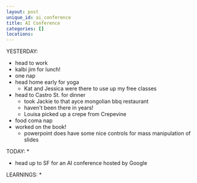 ```yaml
---
layout: post
unique_id: ai_conference
title: AI Conference
categories: []
locations: 
---
```


YESTERDAY:
* head to work
* kalbi jim for lunch!
* one nap
* head home early for yoga
  * Kat and Jessica were there to use up my free classes
* head to Castro St. for dinner
  * took Jackie to that ayce mongolian bbq restaurant
  * haven't been there in years!
  * Louisa picked up a crepe from Crepevine
* food coma nap
* worked on the book!
  * powerpoint does have some nice controls for mass manipulation of slides

TODAY:
*
* head up to SF for an AI conference hosted by Google

LEARNINGS:
* 

